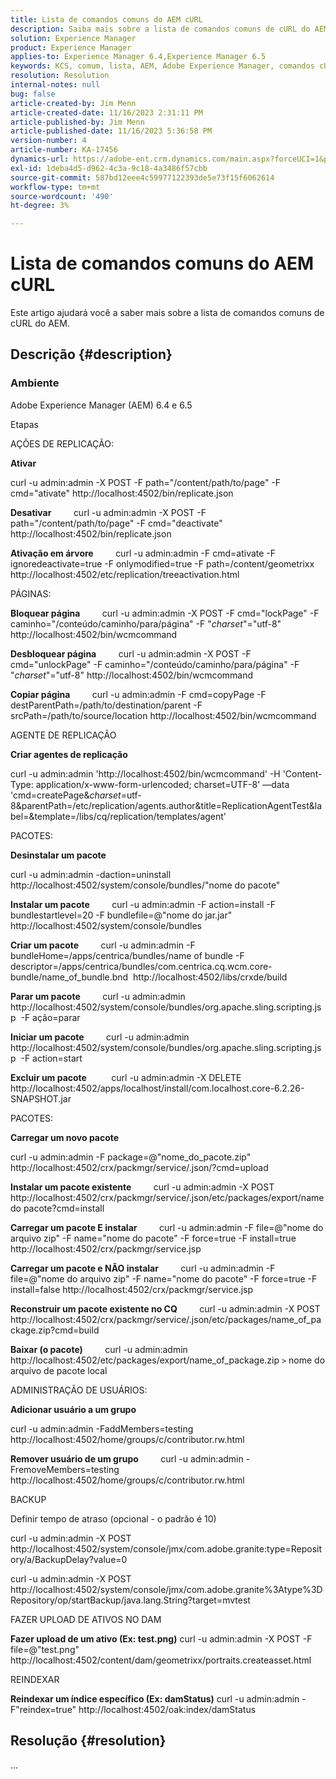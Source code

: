 ```yaml
---
title: Lista de comandos comuns do AEM cURL
description: Saiba mais sobre a lista de comandos comuns de cURL do AEM.
solution: Experience Manager
product: Experience Manager
applies-to: Experience Manager 6.4,Experience Manager 6.5
keywords: KCS, comum, lista, AEM, Adobe Experience Manager, comandos cURL, Perguntas frequentes, 6.4, 6.5
resolution: Resolution
internal-notes: null
bug: false
article-created-by: Jim Menn
article-created-date: 11/16/2023 2:31:11 PM
article-published-by: Jim Menn
article-published-date: 11/16/2023 5:36:58 PM
version-number: 4
article-number: KA-17456
dynamics-url: https://adobe-ent.crm.dynamics.com/main.aspx?forceUCI=1&pagetype=entityrecord&etn=knowledgearticle&id=588ebac7-8c84-ee11-8179-6045bd006268
exl-id: 1deba4d5-d962-4c3a-9c18-4a3486f57cbb
source-git-commit: 587bd12eee4c59977122393de5e73f15f6062614
workflow-type: tm+mt
source-wordcount: '490'
ht-degree: 3%

---
```


# Lista de comandos comuns do AEM cURL


Este artigo ajudará você a saber mais sobre a lista de comandos comuns de cURL do AEM.

## Descrição {#description}


### <b>Ambiente</b>

Adobe Experience Manager (AEM) 6.4 e 6.5

Etapas

AÇÕES DE REPLICAÇÃO:

<b>Ativar</b>

curl -u admin:admin -X POST -F path=&quot;/content/path/to/page&quot; -F cmd=&quot;ativate&quot; http://localhost:4502/bin/replicate.json

<b>Desativar</b>
        curl -u admin:admin -X POST -F path=&quot;/content/path/to/page&quot; -F cmd=&quot;deactivate&quot; http://localhost:4502/bin/replicate.json

<b>Ativação em árvore</b>
        curl -u admin:admin -F cmd=ativate -F ignoredeactivate=true -F onlymodified=true -F path=/content/geometrixx http://localhost:4502/etc/replication/treeactivation.html

PÁGINAS:

<b>Bloquear página</b>
        curl -u admin:admin -X POST -F cmd=&quot;lockPage&quot; -F caminho=&quot;/conteúdo/caminho/para/página&quot; -F &quot;_charset_&quot;=&quot;utf-8&quot; http://localhost:4502/bin/wcmcommand

<b>Desbloquear página</b>
        curl -u admin:admin -X POST -F cmd=&quot;unlockPage&quot; -F caminho=&quot;/conteúdo/caminho/para/página&quot; -F &quot;_charset_&quot;=&quot;utf-8&quot; http://localhost:4502/bin/wcmcommand

<b>Copiar página</b>
        curl -u admin:admin -F cmd=copyPage -F destParentPath=/path/to/destination/parent -F srcPath=/path/to/source/location http://localhost:4502/bin/wcmcommand

AGENTE DE REPLICAÇÃO

<b>Criar agentes de replicação</b>

curl -u admin:admin &#39;http://localhost:4502/bin/wcmcommand&#39; -H &#39;Content-Type: application/x-www-form-urlencoded; charset=UTF-8&#39; —data &#39;cmd=createPage&amp;_charset_=utf-8&amp;parentPath=/etc/replication/agents.author&amp;title=ReplicationAgentTest&amp;label=&amp;template=/libs/cq/replication/templates/agent&#39;

PACOTES:

<b>Desinstalar um pacote</b>

curl -u admin:admin -daction=uninstall http://localhost:4502/system/console/bundles/&quot;nome do pacote&quot;

<b>Instalar um pacote</b>
        curl -u admin:admin -F action=install -F bundlestartlevel=20 -F bundlefile=@&quot;nome do jar.jar&quot; http://localhost:4502/system/console/bundles

<b>Criar um pacote</b>
        curl -u admin:admin -F bundleHome=/apps/centrica/bundles/name of bundle -F descriptor=/apps/centrica/bundles/com.centrica.cq.wcm.core-bundle/name_of_bundle.bnd  http://localhost:4502/libs/crxde/build

<b>Parar um pacote</b>
        curl -u admin:admin http://localhost:4502/system/console/bundles/org.apache.sling.scripting.jsp  -F ação=parar

<b>Iniciar um pacote</b>
        curl -u admin:admin http://localhost:4502/system/console/bundles/org.apache.sling.scripting.jsp  -F action=start

<b>Excluir um pacote</b>
         curl -u admin:admin -X DELETE http://localhost:4502/apps/localhost/install/com.localhost.core-6.2.26-SNAPSHOT.jar

PACOTES:

<b>Carregar um novo pacote</b>

curl -u admin:admin -F package=@&quot;nome_do_pacote.zip&quot; http://localhost:4502/crx/packmgr/service/.json/?cmd=upload

<b>Instalar um pacote existente</b>
        curl -u admin:admin -X POST http://localhost:4502/crx/packmgr/service/.json/etc/packages/export/name do pacote?cmd=install

<b>Carregar um pacote E instalar</b>
        curl -u admin:admin -F file=@&quot;nome do arquivo zip&quot; -F name=&quot;nome do pacote&quot; -F force=true -F install=true http://localhost:4502/crx/packmgr/service.jsp

<b>Carregar um pacote e NÃO instalar</b>
        curl -u admin:admin -F file=@&quot;nome do arquivo zip&quot; -F name=&quot;nome do pacote&quot; -F force=true -F install=false http://localhost:4502/crx/packmgr/service.jsp

<b>Reconstruir um pacote existente no CQ</b>
        curl -u admin:admin -X POST http://localhost:4502/crx/packmgr/service/.json/etc/packages/name_of_package.zip?cmd=build

<b>Baixar (o pacote)</b>
        curl -u admin:admin http://localhost:4502/etc/packages/export/name_of_package.zip `>`  nome do arquivo de pacote local

ADMINISTRAÇÃO DE USUÁRIOS:

<b>Adicionar usuário a um grupo</b>

curl -u admin:admin -FaddMembers=testing http://localhost:4502/home/groups/c/contributor.rw.html

<b>Remover usuário de um grupo</b>
        curl -u admin:admin -FremoveMembers=testing http://localhost:4502/home/groups/c/contributor.rw.html

BACKUP

Definir tempo de atraso (opcional - o padrão é 10)

curl -u admin:admin -X POST http://localhost:4502/system/console/jmx/com.adobe.granite:type=Repository/a/BackupDelay?value=0

curl -u admin:admin -X POST http://localhost:4502/system/console/jmx/com.adobe.granite%3Atype%3DRepository/op/startBackup/java.lang.String?target=mvtest

FAZER UPLOAD DE ATIVOS NO DAM

<b>Fazer upload de um ativo (Ex: test.png)</b>
curl -u admin:admin -X POST -F file=@&quot;test.png&quot; http://localhost:4502/content/dam/geometrixx/portraits.createasset.html

REINDEXAR

<b>Reindexar um índice específico (Ex: damStatus)</b>
curl -u admin:admin -F&quot;reindex=true&quot; http://localhost:4502/oak:index/damStatus


## Resolução {#resolution}


...
